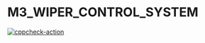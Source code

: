 # M3_WIPER_CONTROL_SYSTEM
[![cppcheck-action](https://github.com/nidhichawla1/M3_WIPER_CONTROL_SYSTEM/actions/workflows/Cppcheck.yml/badge.svg)](https://github.com/nidhichawla1/M3_WIPER_CONTROL_SYSTEM/actions/workflows/Cppcheck.yml)
